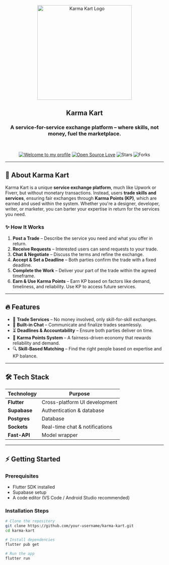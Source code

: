 <div align="center">
  <img src="https://github.com/user-attachments/assets/3f3d956d-d6de-40b8-aef8-3b884e298c00" alt="Karma Kart Logo" width="300">
  
  <h2>Karma Kart</h2>
  <h3>A service-for-service exchange platform – where skills, not money, fuel the marketplace.</h3>

  <br/>

  [![Welcome to my profile](https://img.shields.io/badge/Hello,Programmer!-Welcome-blue.svg?style=flat&logo=github)](https://github.com/CookethOrg)
  [![Open Source Love](https://badges.frapsoft.com/os/v2/open-source.svg?v=103)](https://github.com/CookethOrg/Karma-Kart)
  ![Stars](https://img.shields.io/github/stars/CookethOrg/Karma-Kart?style=flat&logo=github)
  ![Forks](https://img.shields.io/github/forks/CookethOrg/Karma-Kart?style=flat&logo=github)

</div>

---




## 🚀 About Karma Kart  
Karma Kart is a unique **service exchange platform**, much like Upwork or Fiverr, but without monetary transactions. Instead, users **trade skills and services**, ensuring fair exchanges through **Karma Points (KP)**, which are earned and used within the system. Whether you're a designer, developer, writer, or marketer, you can barter your expertise in return for the services you need.

### ✨ How It Works
1. **Post a Trade** – Describe the service you need and what you offer in return.
2. **Receive Requests** – Interested users can send requests to your trade.
3. **Chat & Negotiate** – Discuss the terms and refine the exchange.
4. **Accept & Set a Deadline** – Both parties confirm the trade with a fixed deadline.
5. **Complete the Work** – Deliver your part of the trade within the agreed timeframe.
6. **Earn & Use Karma Points** – Earn KP based on factors like demand, timeliness, and reliability. Use KP to access future services.

---

## 🔥 Features
- 🤝 **Trade Services** – No money involved, only skill-for-skill exchanges.
- 💬 **Built-in Chat** – Communicate and finalize trades seamlessly.
- ⏳ **Deadlines & Accountability** – Ensure both parties deliver on time.
- 🎯 **Karma Points System** – A fairness-driven economy that rewards reliability and demand.
- 🔍 **Skill-Based Matching** – Find the right people based on expertise and KP balance.

---

## 🛠️ Tech Stack
| Technology | Purpose |
|------------|---------|
| **Flutter** | Cross-platform UI development |
| **Supabase** | Authentication & database |
| **Postgres** | Database |
| **Sockets** | Real-time chat & notifications |
| **Fast-API** | Model wrapper |

---

## ⚡ Getting Started

### Prerequisites
- Flutter SDK installed
- Supabase setup
- A code editor (VS Code / Android Studio recommended)

### Installation Steps
```bash
# Clone the repository
git clone https://github.com/your-username/karma-kart.git
cd karma-kart

# Install dependencies
flutter pub get

# Run the app
flutter run
